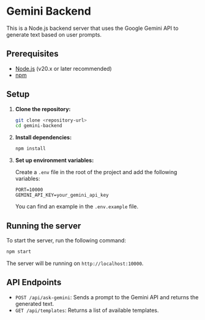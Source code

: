 # Gemini Backend

This is a Node.js backend server that uses the Google Gemini API to generate text based on user prompts.

## Prerequisites

- [Node.js](https://nodejs.org/) (v20.x or later recommended)
- [npm](https://www.npmjs.com/)

## Setup

1.  **Clone the repository:**

    ```bash
    git clone <repository-url>
    cd gemini-backend
    ```

2.  **Install dependencies:**

    ```bash
    npm install
    ```

3.  **Set up environment variables:**

    Create a `.env` file in the root of the project and add the following variables:

    ```
    PORT=10000
    GEMINI_API_KEY=your_gemini_api_key
    ```

    You can find an example in the `.env.example` file.

## Running the server

To start the server, run the following command:

```bash
npm start
```

The server will be running on `http://localhost:10000`.

## API Endpoints

-   `POST /api/ask-gemini`: Sends a prompt to the Gemini API and returns the generated text.
-   `GET /api/templates`: Returns a list of available templates.